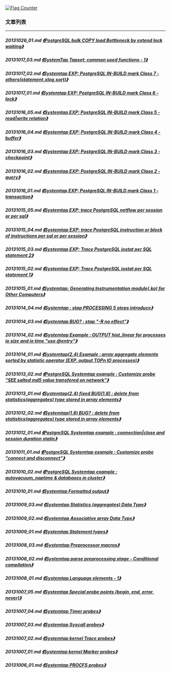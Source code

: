 <a rel="nofollow" href="http://info.flagcounter.com/h9V1"  ><img src="http://s03.flagcounter.com/count/h9V1/bg_FFFFFF/txt_000000/border_CCCCCC/columns_2/maxflags_12/viewers_0/labels_0/pageviews_0/flags_0/"  alt="Flag Counter"  border="0"  ></a>  
  
### 文章列表  
----  
##### 20131026_01.md   [《PostgreSQL bulk COPY load Bottleneck by extend lock waiting》](20131026_01.md)  
##### 20131017_03.md   [《SystemTap Tapset: common used functions - 1》](20131017_03.md)  
##### 20131017_02.md   [《Systemtap EXP: PostgreSQL IN-BUILD mark Class 7 - others(statement,xlog,sort)》](20131017_02.md)  
##### 20131017_01.md   [《Systemtap EXP: PostgreSQL IN-BUILD mark Class 6 - lock》](20131017_01.md)  
##### 20131016_05.md   [《Systemtap EXP: PostgreSQL IN-BUILD mark Class 5 - read|write relation》](20131016_05.md)  
##### 20131016_04.md   [《Systemtap EXP: PostgreSQL IN-BUILD mark Class 4 - buffer》](20131016_04.md)  
##### 20131016_03.md   [《Systemtap EXP: PostgreSQL IN-BUILD mark Class 3 - checkpoint》](20131016_03.md)  
##### 20131016_02.md   [《Systemtap EXP: PostgreSQL IN-BUILD mark Class 2 - query》](20131016_02.md)  
##### 20131016_01.md   [《Systemtap EXP: PostgreSQL IN-BUILD mark Class 1 - transaction》](20131016_01.md)  
##### 20131015_05.md   [《Systemtap EXP: trace PostgreSQL netflow per session or per sql》](20131015_05.md)  
##### 20131015_04.md   [《Systemtap EXP: trace PostgreSQL instruction or block of instructions per sql or per session》](20131015_04.md)  
##### 20131015_03.md   [《Systemtap EXP: Trace PostgreSQL iostat per SQL statement 2》](20131015_03.md)  
##### 20131015_02.md   [《Systemtap EXP: Trace PostgreSQL iostat per SQL statement 1》](20131015_02.md)  
##### 20131015_01.md   [《Systemtap: Generating Instrumentation module(.ko) for Other Computers》](20131015_01.md)  
##### 20131014_04.md   [《Systemtap : stap PROCESSING 5 steps introduce》](20131014_04.md)  
##### 20131014_03.md   [《Systemtap BUG? : stap "-R no effect"》](20131014_03.md)  
##### 20131014_02.md   [《Systemtap Example : OUTPUT hist_linear for processes io size and io time "use @entry"》](20131014_02.md)  
##### 20131014_01.md   [《Systemtap(2.4) Example : array aggregate elements sorted by statistic operator (EXP. output TOPn IO processes)》](20131014_01.md)  
##### 20131013_02.md   [《PostgreSQL Systemtap example : Customize probe "SEE salted md5 value transfered on network"》](20131013_02.md)  
##### 20131013_01.md   [《Systemtap(2.4) fixed BUG(1.8) : delete from statistics(aggregates) type stored in array elements》](20131013_01.md)  
##### 20131012_02.md   [《Systemtap(1.8) BUG? : delete from statistics(aggregates) type stored in array elements》](20131012_02.md)  
##### 20131012_01.md   [《PostgreSQL Systemtap example : connection|close and session duration static》](20131012_01.md)  
##### 20131011_01.md   [《PostgreSQL Systemtap example : Customize probe "connect and disconnect"》](20131011_01.md)  
##### 20131010_02.md   [《PostgreSQL Systemtap example : autovacuum_naptime & databases in cluster》](20131010_02.md)  
##### 20131010_01.md   [《Systemtap Formatted output》](20131010_01.md)  
##### 20131009_03.md   [《Systemtap Statistics (aggregates) Data Type》](20131009_03.md)  
##### 20131009_02.md   [《Systemtap Associative array Data Type》](20131009_02.md)  
##### 20131009_01.md   [《Systemtap Statement types》](20131009_01.md)  
##### 20131008_03.md   [《Systemtap Preprocessor macros》](20131008_03.md)  
##### 20131008_02.md   [《Systemtap parse preprocessing stage - Conditional compilation》](20131008_02.md)  
##### 20131008_01.md   [《Systemtap Language elements - 1》](20131008_01.md)  
##### 20131007_05.md   [《Systemtap Special probe points (begin, end, error, never)》](20131007_05.md)  
##### 20131007_04.md   [《Systemtap Timer probes》](20131007_04.md)  
##### 20131007_03.md   [《Systemtap Syscall probes》](20131007_03.md)  
##### 20131007_02.md   [《Systemtap kernel Trace probes》](20131007_02.md)  
##### 20131007_01.md   [《Systemtap kernel Marker probes》](20131007_01.md)  
##### 20131006_01.md   [《Systemtap PROCFS probes》](20131006_01.md)  
